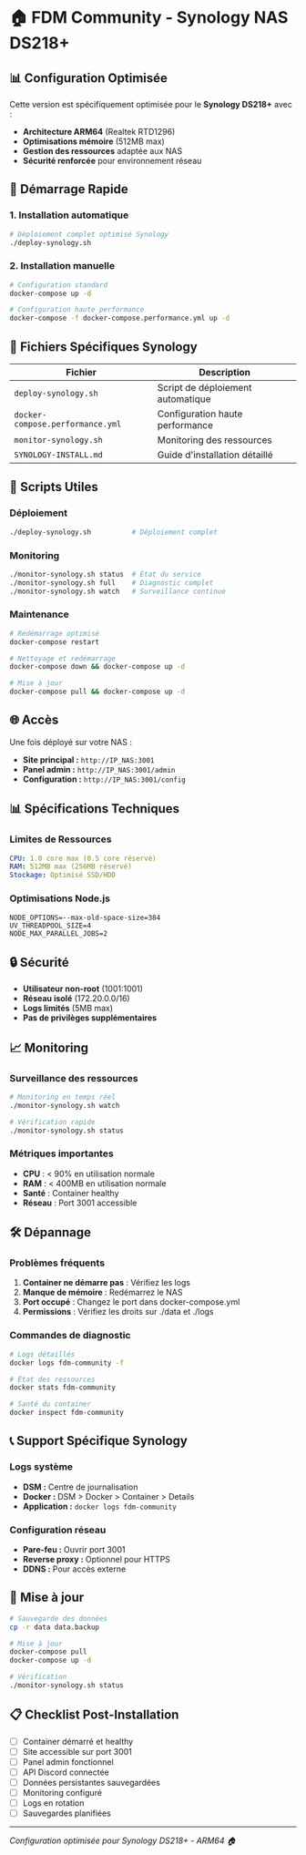 # 🏠 FDM Community - Synology NAS DS218+

## 📊 Configuration Optimisée

Cette version est spécifiquement optimisée pour le **Synology DS218+** avec :
- **Architecture ARM64** (Realtek RTD1296)
- **Optimisations mémoire** (512MB max)
- **Gestion des ressources** adaptée aux NAS
- **Sécurité renforcée** pour environnement réseau

## 🚀 Démarrage Rapide

### 1. Installation automatique
```bash
# Déploiement complet optimisé Synology
./deploy-synology.sh
```

### 2. Installation manuelle
```bash
# Configuration standard
docker-compose up -d

# Configuration haute performance
docker-compose -f docker-compose.performance.yml up -d
```

## 📁 Fichiers Spécifiques Synology

| Fichier | Description |
|---------|-------------|
| `deploy-synology.sh` | Script de déploiement automatique |
| `docker-compose.performance.yml` | Configuration haute performance |
| `monitor-synology.sh` | Monitoring des ressources |
| `SYNOLOGY-INSTALL.md` | Guide d'installation détaillé |

## 🔧 Scripts Utiles

### Déploiement
```bash
./deploy-synology.sh          # Déploiement complet
```

### Monitoring
```bash
./monitor-synology.sh status  # État du service
./monitor-synology.sh full    # Diagnostic complet
./monitor-synology.sh watch   # Surveillance continue
```

### Maintenance
```bash
# Redémarrage optimisé
docker-compose restart

# Nettoyage et redémarrage
docker-compose down && docker-compose up -d

# Mise à jour
docker-compose pull && docker-compose up -d
```

## 🌐 Accès

Une fois déployé sur votre NAS :

- **Site principal :** `http://IP_NAS:3001`
- **Panel admin :** `http://IP_NAS:3001/admin`
- **Configuration :** `http://IP_NAS:3001/config`

## 📊 Spécifications Techniques

### Limites de Ressources
```yaml
CPU: 1.0 core max (0.5 core réservé)
RAM: 512MB max (256MB réservé)
Stockage: Optimisé SSD/HDD
```

### Optimisations Node.js
```env
NODE_OPTIONS=--max-old-space-size=384
UV_THREADPOOL_SIZE=4
NODE_MAX_PARALLEL_JOBS=2
```

## 🔒 Sécurité

- **Utilisateur non-root** (1001:1001)
- **Réseau isolé** (172.20.0.0/16)
- **Logs limités** (5MB max)
- **Pas de privilèges supplémentaires**

## 📈 Monitoring

### Surveillance des ressources
```bash
# Monitoring en temps réel
./monitor-synology.sh watch

# Vérification rapide
./monitor-synology.sh status
```

### Métriques importantes
- **CPU** : < 90% en utilisation normale
- **RAM** : < 400MB en utilisation normale
- **Santé** : Container healthy
- **Réseau** : Port 3001 accessible

## 🛠️ Dépannage

### Problèmes fréquents
1. **Container ne démarre pas** : Vérifiez les logs
2. **Manque de mémoire** : Redémarrez le NAS
3. **Port occupé** : Changez le port dans docker-compose.yml
4. **Permissions** : Vérifiez les droits sur ./data et ./logs

### Commandes de diagnostic
```bash
# Logs détaillés
docker logs fdm-community -f

# État des ressources
docker stats fdm-community

# Santé du container
docker inspect fdm-community
```

## 📞 Support Spécifique Synology

### Logs système
- **DSM :** Centre de journalisation
- **Docker :** DSM > Docker > Container > Details
- **Application :** `docker logs fdm-community`

### Configuration réseau
- **Pare-feu :** Ouvrir port 3001
- **Reverse proxy :** Optionnel pour HTTPS
- **DDNS :** Pour accès externe

## 🔄 Mise à jour

```bash
# Sauvegarde des données
cp -r data data.backup

# Mise à jour
docker-compose pull
docker-compose up -d

# Vérification
./monitor-synology.sh status
```

## 📋 Checklist Post-Installation

- [ ] Container démarré et healthy
- [ ] Site accessible sur port 3001
- [ ] Panel admin fonctionnel
- [ ] API Discord connectée
- [ ] Données persistantes sauvegardées
- [ ] Monitoring configuré
- [ ] Logs en rotation
- [ ] Sauvegardes planifiées

---

*Configuration optimisée pour Synology DS218+ - ARM64 🏠*